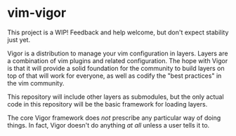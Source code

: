 # vim-vigor

This project is a WIP! Feedback and help welcome, but don't expect stability
just yet.

Vigor is a distribution to manage your vim configuration in layers. Layers are a
combination of vim plugins and related configuration. The hope with Vigor is that
it will provide a solid foundation for the community to build layers on top of
that will work for everyone, as well as codify the "best practices" in the vim
community.

This repository will include other layers as submodules, but the only actual code
in this repository will be the basic framework for loading layers.

The core Vigor framework does *not* prescribe any particular way of doing things.
In fact, Vigor doesn't do anything *at all* unless a user tells it to.
